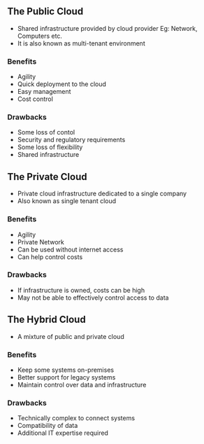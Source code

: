 ## The Public Cloud

- Shared infrastructure provided by cloud provider
  Eg: Network, Computers etc.
- It is also known as multi-tenant environment

### Benefits

- Agility
- Quick deployment to the cloud
- Easy management
- Cost control

### Drawbacks

- Some loss of contol
- Security and regulatory requirements
- Some loss of flexibility
- Shared infrastructure

## The Private Cloud

- Private cloud infrastructure dedicated to a single company
- Also known as single tenant cloud

### Benefits

- Agility
- Private Network
- Can be used without internet access
- Can help control costs

### Drawbacks

- If infrastructure is owned, costs can be high
- May not be able to effectively control access to data

## The Hybrid Cloud

- A mixture of public and private cloud

### Benefits

- Keep some systems on-premises
- Better support for legacy systems
- Maintain control over data and infrastructure

### Drawbacks

- Technically complex to connect systems
- Compatibility of data
- Additional IT expertise required
